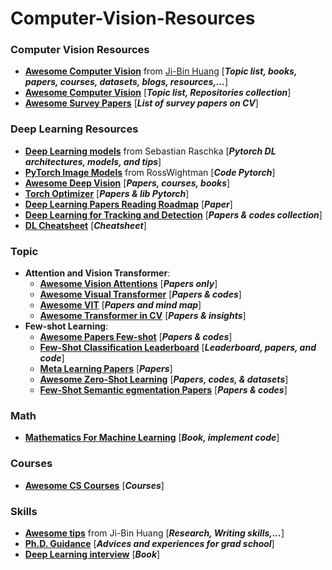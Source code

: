# Computer-Vision-Resources <!-- omit in toc -->

### Computer Vision Resources
  + [**Awesome Computer Vision**](https://github.com/jbhuang0604/awesome-computer-vision) from [Ji-Bin Huang](https://jbhuang0604.github.io/) [**_Topic list, books, papers, courses, datasets, blogs, resources,..._**]
  + [**Awesome Computer Vision**](https://github.com/haofanwang/Awesome-Computer-Vision) [**_Topic list, Repositories collection_**]
  + [**Awesome Survey Papers**](https://github.com/Yutong-Zhou-cv/Awesome-Survey-Papers) [**_List of survey papers on CV_**]

### Deep Learning Resources
  + [**Deep Learning models**](https://github.com/rasbt/deeplearning-models) from Sebastian Raschka [**_Pytorch DL architectures, models, and tips_**]
  + [**PyTorch Image Models**](https://github.com/rwightman/pytorch-image-models) from RossWightman [**_Code Pytorch_**] 
  + [**Awesome Deep Vision**](https://github.com/kjw0612/awesome-deep-vision) [**_Papers, courses, books_**]
  + [**Torch Optimizer**](https://github.com/jettify/pytorch-optimizer) [**_Papers & lib Pytorch_**]
  + [**Deep Learning Papers Reading Roadmap**](https://github.com/floodsung/Deep-Learning-Papers-Reading-Roadmap) [**_Paper_**]
  + [**Deep Learning for Tracking and Detection**](https://github.com/abhineet123/Deep-Learning-for-Tracking-and-Detection) [**_Papers & codes collection_**]
  + [**DL Cheatsheet**](https://github.com/quanghuy0497/Cheatsheet-collection) [**_Cheatsheet_**]

### Topic
  + **Attention and Vision Transformer**:
    + [**Awesome Vision Attentions**](https://github.com/MenghaoGuo/Awesome-Vision-Attentions) [**_Papers only_**]
    + [**Awesome Visual Transformer**](https://github.com/dk-liang/Awesome-Visual-Transformer) [**_Papers & codes_**]
    + [**Awesome VIT**](https://github.com/open-mmlab/awesome-vit) [**_Papers and mind map_**]
    + [**Awesome Transformer in CV**](https://github.com/Yutong-Zhou-cv/Awesome-Transformer-in-CV) [**_Papers & insights_**]
  + **Few-shot Learning**:
    + [**Awesome Papers Few-shot**](https://github.com/Duan-JM/awesome-papers-fewshot) [**_Papers & codes_**]
    + [**Few-Shot Classification Leaderboard**](https://fewshot.org/miniimagenet.html) [**_Leaderboard, papers, and code_**]
    + [**Meta Learning Papers**](https://github.com/floodsung/Meta-Learning-Papers) [**_Papers_**]
    + [**Awesome Zero-Shot Learning**](https://github.com/WilliamYi96/Awesome-Zero-Shot-Learning) [**_Papers, codes, & datasets_**]
    + [**Few-Shot Semantic egmentation Papers**](https://github.com/xiaomengyc/Few-Shot-Semantic-Segmentation-Papers) [**_Papers & codes_**]

### Math
  + [**Mathematics For Machine Learning**](https://github.com/mml-book/mml-book.github.io) [**_Book, implement code_**]

### Courses
  + [**Awesome CS Courses**](https://github.com/prakhar1989/awesome-courses) [**_Courses_**]

### Skills
  + [**Awesome tips**](https://github.com/jbhuang0604/awesome-tips) from Ji-Bin Huang [**_Research, Writing skills,..._**]
  + [**Ph.D. Guidance**](https://github.com/quanghuy0497/The_PhD_Guidance) [**_Advices and experiences for grad school_**]
  + [**Deep Learning interview**](https://github.com/BoltzmannEntropy/interviews.ai) [**_Book_**]
